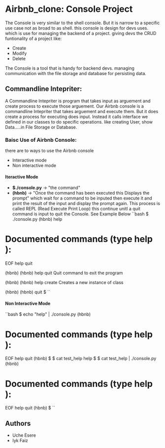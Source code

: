 # Airbnb_clone: Console Project
The Console is very similar to the shell console. But it is narrow to a specific use case not as broad to as shell.
this console is design for devs uses. which is use for managing the backend of a project. giving devs the CRUD
funtionality of a project like:
* Create
* Modify
* Delete

The Console is a tool that is handy for backend devs. managing communication with the file storage and database
for persisting data.
## Commandline Intepriter:
A Commandline Intepriter is program that takes input as arguement and create process to execute those arguement.
Our Airbnb console is a commandline Intepriter that takes arguement and execute them. But it does create a process for executing does input. Instead it calls interface we defined in our classes to do specific operations. like creating User, show Data.....in File Storage or Database.
### Baisc Use of Airbnb Console:
there are to ways to use the Airbnb console
* Interactive mode
* Non interactive mode
#### Iteractive Mode
* **$./console.py** -> "the command"
* **(hbnb)** -> "Once the command has been executed this Displays the prompt" which wait for a command to be inputed then execute it and print the result of the input and display the prompt again. This process is called REPL (Read Execute Print Loop) this continue unitl a quit command is input to quit the Console. See Example Below
``bash
$ ./console.py
(hbnb) help

Documented commands (type help <topic>):
========================================
EOF  help  quit

(hbnb) 
(hbnb) help quit
Quit command to exit the program

(hbnb)
(hbnb) help create
Creates a new instance of class

(hbnb)
(hbnb) quit
$
``
#### Non Interactive Mode
``bash
$ echo "help" | ./console.py
(hbnb)

Documented commands (type help <topic>):
========================================
EOF  help  quit
(hbnb) 
$
$ cat test_help
help
$
$ cat test_help | ./console.py
(hbnb)

Documented commands (type help <topic>):
========================================
EOF  help  quit
(hbnb) 
$
``
## Authors
* Uche Esere
* Iyk Faiz
